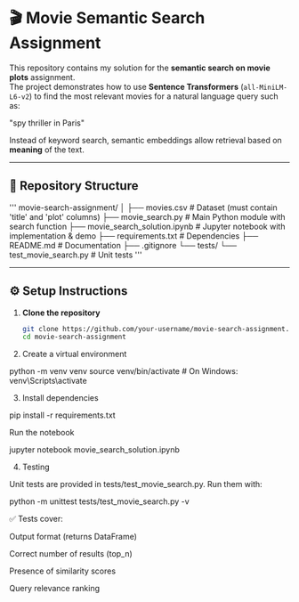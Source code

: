 # 🎬 Movie Semantic Search Assignment

This repository contains my solution for the **semantic search on movie plots** assignment.  
The project demonstrates how to use **Sentence Transformers** (`all-MiniLM-L6-v2`) to find the most relevant movies for a natural language query such as:

"spy thriller in Paris"


Instead of keyword search, semantic embeddings allow retrieval based on **meaning** of the text.

---

## 📂 Repository Structure
'''
movie-search-assignment/
│
├── movies.csv # Dataset (must contain 'title' and 'plot' columns)
├── movie_search.py # Main Python module with search function
├── movie_search_solution.ipynb # Jupyter notebook with implementation & demo
├── requirements.txt # Dependencies
├── README.md # Documentation
├── .gitignore
└── tests/
└── test_movie_search.py # Unit tests
'''


---

## ⚙️ Setup Instructions

1. **Clone the repository**
   ```bash
   git clone https://github.com/your-username/movie-search-assignment.git
   cd movie-search-assignment
2. Create a virtual environment

python -m venv venv
source venv/bin/activate   # On Windows: venv\Scripts\activate


3. Install dependencies

pip install -r requirements.txt


Run the notebook

jupyter notebook movie_search_solution.ipynb

4. Testing

Unit tests are provided in tests/test_movie_search.py.
Run them with:

python -m unittest tests/test_movie_search.py -v


✅ Tests cover:

Output format (returns DataFrame)

Correct number of results (top_n)

Presence of similarity scores

Query relevance ranking
